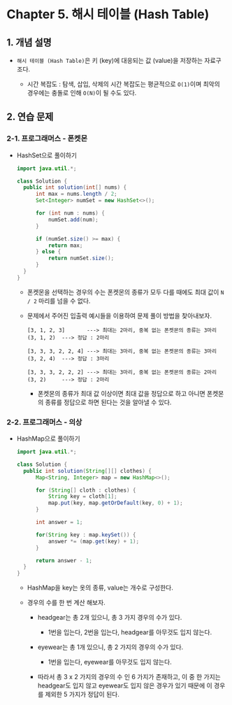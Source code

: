 # Chapter 5. 해시 테이블 (Hash Table)

## 1. 개념 설명

* `해시 테이블 (Hash Table)`은 키 (key)에 대응되는 값 (value)을 저장하는 자료구조다.

    * 시간 복잡도 : 탐색, 삽입, 삭제의 시간 복잡도는 평균적으로 `O(1)`이며 최악의 경우에는 충돌로 인해 `O(N)`이 될 수도 있다.

## 2. 연습 문제

### 2-1. 프로그래머스 - 폰켓몬

* HashSet으로 풀이하기

    ```java
    import java.util.*;
    
    class Solution {
      public int solution(int[] nums) {
          int max = nums.length / 2;
          Set<Integer> numSet = new HashSet<>();
    
          for (int num : nums) {
              numSet.add(num);
          }
    
          if (numSet.size() >= max) {
              return max;
          } else {
              return numSet.size();
          }
      }
    }
    ```

    * 폰켓몬을 선택하는 경우의 수는 폰켓몬의 종류가 모두 다를 때에도 최대 값이 `N / 2` 마리를 넘을 수 없다.
    
    * 문제에서 주어진 입출력 예시들을 이용하여 문제 풀이 방법을 찾아내보자.

        ```
        [3, 1, 2, 3]       ---> 최대는 2마리, 중복 없는 폰켓몬의 종류는 3마리 (3, 1, 2)  ---> 정답 : 2마리
        
        [3, 3, 3, 2, 2, 4] ---> 최대는 3마리, 중복 없는 폰켓몬의 종류는 3마리 (3, 2, 4)  ---> 정답 : 3마리
        
        [3, 3, 3, 2, 2, 2] ---> 최대는 3마리, 중복 없는 폰켓몬의 종류는 2마리 (3, 2)     ---> 정답 : 2마리
        ```
        
        * 폰켓몬의 종류가 최대 값 이상이면 최대 값을 정답으로 하고 아니면 폰켓몬의 종류를 정답으로 하면 된다는 것을 알아낼 수 있다.

### 2-2. 프로그래머스 - 의상

* HashMap으로 풀이하기
    
    ```java
    import java.util.*;
    
    class Solution {
      public int solution(String[][] clothes) {
          Map<String, Integer> map = new HashMap<>();
    
          for (String[] cloth : clothes) {
              String key = cloth[1];
              map.put(key, map.getOrDefault(key, 0) + 1);
          }
    
          int answer = 1;
    
          for(String key : map.keySet()) {
              answer *= (map.get(key) + 1); 
          }
    
          return answer - 1;
      }
    }
    ```
    
    * HashMap을 key는 옷의 종류, value는 개수로 구성한다.
    
    * 경우의 수를 한 번 계산 해보자.
    
        * headgear는 총 2개 있으니, 총 3 가지 경우의 수가 있다.
    
            * 1번을 입는다, 2번을 입는다, headgear를 아무것도 입지 않는다.
    
        * eyewear는 총 1개 있으니, 총 2 가지의 경우의 수가 있다.
    
            * 1번을 입는다, eyewear를 아무것도 입지 않는다.
    
        * 따라서 총 3 x 2 가지의 경우의 수 인 6 가지가 존재하고, 이 중 한 가지는 headgear도 입지 않고 eyewear도 입지 않은 경우가 있기 때문에 이 경우를 제외한 5 가지가 정답이 된다.
